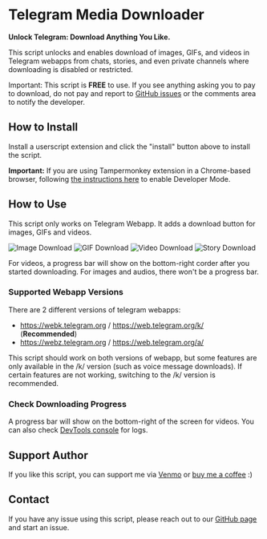 # Telegram Media Downloader

**Unlock Telegram: Download Anything You Like.**

This script unlocks and enables download of images, GIFs, and videos in Telegram webapps from chats, stories, and even private channels where downloading is disabled or restricted.

Important: This script is **FREE** to use. If you see anything asking you to pay to download, do not pay and report to [GitHub issues](https://github.com/Neet-Nestor/Telegram-Media-Downloader/issues) or the comments area to notify the developer.

## How to Install

Install a userscript extension and click the "install" button above to install the script.

**Important:** If you are using Tampermonkey extension in a Chrome-based browser, following [the instructions here](https://www.tampermonkey.net/faq.php#Q209) to enable Developer Mode.


## How to Use
This script only works on Telegram Webapp. It adds a download button for images, GIFs and videos.

![Image Download](https://media2.giphy.com/media/v1.Y2lkPTc5MGI3NjExY2VjNmU2ZDM0YTFlOWY4YTMzZDZmNjVlMDE2ODQ4OGY4N2E3MDFkNSZlcD12MV9pbnRlcm5hbF9naWZzX2dpZklkJmN0PWc/lqCVcw0pCd2VA3zqoE/giphy.gif)
![GIF Download](https://media0.giphy.com/media/v1.Y2lkPTc5MGI3NjExMzYwMzM3ZTMzYmI1MzA4M2EyYmY0NTFlOTg4OWFhNjhjNDk5YTkzYiZlcD12MV9pbnRlcm5hbF9naWZzX2dpZklkJmN0PWc/wnYzW4vwpPdeuo62nQ/giphy.gif)
![Video Download](https://media1.giphy.com/media/v1.Y2lkPTc5MGI3NjExMXcxYnJxaXMxcW05YW5rZ2YzZzE0bTU4aTBwYXI1N3pmdnVzbDFrdSZlcD12MV9pbnRlcm5hbF9naWZfYnlfaWQmY3Q9Zw/EEPbblwmSpteAmwLls/giphy.gif)
![Story Download](https://media0.giphy.com/media/v1.Y2lkPTc5MGI3NjExZ3Z5Y2VzM2QzbW1xc3ZwNTQ2N3Q0a3lnanpxdW55c2Qzajl5NXZsaCZlcD12MV9pbnRlcm5hbF9naWZfYnlfaWQmY3Q9Zw/xJFjBGi8isHPR5cuHl/giphy.gif)

For videos, a progress bar will show on the bottom-right corder after you started downloading. For images and audios, there won't be a progress bar.

### Supported Webapp Versions
There are 2 different versions of telegram webapps:
- https://webk.telegram.org / https://web.telegram.org/k/ (**Recommended**)
- https://webz.telegram.org / https://web.telegram.org/a/

This script should work on both versions of webapp, but some features are only available in the /k/ version (such as voice message downloads). If certain features are not working, switching to the /k/ version is recommended.

### Check Downloading Progress
A progress bar will show on the bottom-right of the screen for videos. You can also check [DevTools console](https://developer.chrome.com/docs/devtools/open/) for logs.

## Support Author
If you like this script, you can support me via [Venmo](https://venmo.com/u/NeetNestor) or [buy me a coffee](https://ko-fi.com/neetnestor) :)

## Contact
If you have any issue using this script, please reach out to our [GitHub page](https://github.com/Neet-Nestor/Telegram-Media-Downloader) and start an issue.